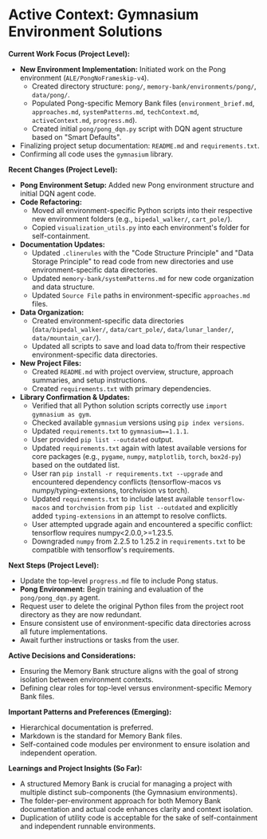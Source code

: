 # Active Context: Gymnasium Environment Solutions

**Current Work Focus (Project Level):**
- **New Environment Implementation:** Initiated work on the Pong environment (`ALE/PongNoFrameskip-v4`).
  - Created directory structure: `pong/`, `memory-bank/environments/pong/`, `data/pong/`.
  - Populated Pong-specific Memory Bank files (`environment_brief.md`, `approaches.md`, `systemPatterns.md`, `techContext.md`, `activeContext.md`, `progress.md`).
  - Created initial `pong/pong_dqn.py` script with DQN agent structure based on "Smart Defaults".
- Finalizing project setup documentation: `README.md` and `requirements.txt`.
- Confirming all code uses the `gymnasium` library.

**Recent Changes (Project Level):**
- **Pong Environment Setup:** Added new Pong environment structure and initial DQN agent code.
- **Code Refactoring:**
    - Moved all environment-specific Python scripts into their respective new environment folders (e.g., `bipedal_walker/`, `cart_pole/`).
    - Copied `visualization_utils.py` into each environment's folder for self-containment.
- **Documentation Updates:**
    - Updated `.clinerules` with the "Code Structure Principle" and "Data Storage Principle" to read code from new directories and use environment-specific data directories.
    - Updated `memory-bank/systemPatterns.md` for new code organization and data structure.
    - Updated `Source File` paths in environment-specific `approaches.md` files.
- **Data Organization:**
    - Created environment-specific data directories (`data/bipedal_walker/`, `data/cart_pole/`, `data/lunar_lander/`, `data/mountain_car/`).
    - Updated all scripts to save and load data to/from their respective environment-specific data directories.
- **New Project Files:**
    - Created `README.md` with project overview, structure, approach summaries, and setup instructions.
    - Created `requirements.txt` with primary dependencies.
- **Library Confirmation & Updates:**
    - Verified that all Python solution scripts correctly use `import gymnasium as gym`.
    - Checked available `gymnasium` versions using `pip index versions`.
    - Updated `requirements.txt` to `gymnasium==1.1.1`.
    - User provided `pip list --outdated` output.
    - Updated `requirements.txt` again with latest available versions for core packages (e.g., `pygame`, `numpy`, `matplotlib`, `torch`, `box2d-py`) based on the outdated list.
    - User ran `pip install -r requirements.txt --upgrade` and encountered dependency conflicts (tensorflow-macos vs numpy/typing-extensions, torchvision vs torch).
    - Updated `requirements.txt` to include latest available `tensorflow-macos` and `torchvision` from `pip list --outdated` and explicitly added `typing-extensions` in an attempt to resolve conflicts.
    - User attempted upgrade again and encountered a specific conflict: tensorflow requires numpy<2.0.0,>=1.23.5.
    - Downgraded `numpy` from 2.2.5 to 1.25.2 in `requirements.txt` to be compatible with tensorflow's requirements.

**Next Steps (Project Level):**
- Update the top-level `progress.md` file to include Pong status.
- **Pong Environment:** Begin training and evaluation of the `pong/pong_dqn.py` agent.
- Request user to delete the original Python files from the project root directory as they are now redundant.
- Ensure consistent use of environment-specific data directories across all future implementations.
- Await further instructions or tasks from the user.

**Active Decisions and Considerations:**
- Ensuring the Memory Bank structure aligns with the goal of strong isolation between environment contexts.
- Defining clear roles for top-level versus environment-specific Memory Bank files.

**Important Patterns and Preferences (Emerging):**
- Hierarchical documentation is preferred.
- Markdown is the standard for Memory Bank files.
- Self-contained code modules per environment to ensure isolation and independent operation.

**Learnings and Project Insights (So Far):**
- A structured Memory Bank is crucial for managing a project with multiple distinct sub-components (the Gymnasium environments).
- The folder-per-environment approach for both Memory Bank documentation and actual code enhances clarity and context isolation.
- Duplication of utility code is acceptable for the sake of self-containment and independent runnable environments.

